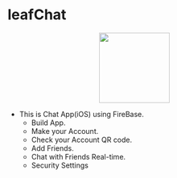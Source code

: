 # leafChat

<p align="center">
    <img src="https://github.com/akimelo/leafChat/assets/103817251/0ebc32cf-90c9-44d4-84af-5a2cd73d20ec" width="140px">
</p>

- This is Chat App(iOS) using FireBase.
    - Build App.
    - Make your Account.
    - Check your Account QR code.
    - Add Friends.
    - Chat with Friends Real-time.
    - Security Settings
